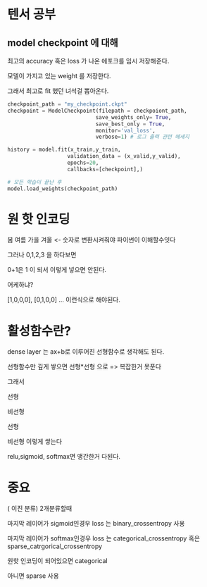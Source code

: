 # 텐서 공부



## model checkpoint 에 대해

최고의 accuracy 혹은 loss 가 나온 에포크를 임시 저장해준다. 

모델이 가지고 있는 weight 를 저장한다. 

그래서 최고로 fit 했던 녀석걸 뽑아온다. 

```python
checkpoint_path = "my_checkpoint.ckpt"
checkpoint = ModelCheckpoint(filepath = checkpoiont_path,
                            save_weights_only= True,
                            save_best_only = True,
                            monitor='val_loss',
                            verbose=1) # 로그 출력 관련 메세지 

history = model.fit(x_train,y_train,
                   validation_data = (x_valid,y_valid),
                   epochs=20,
                   callbacks=[checkpoint],)

# 모든 학습이 끝난 후 
model.load_weights(checkpoint_path)
```



# 원 핫 인코딩

봄 여름 가을 겨울 <- 숫자로 변환시켜줘야 파이썬이 이해할수잇다 

그러나 0,1,2,3 을 하다보면 

0+1은 1 이 되서 이렇게 넣으면 안된다. 

어케하냐? 

[1,0,0,0], [0,1,0,0] ... 이런식으로 해야된다.

# 활성함수란? 

dense layer 는 ax+b로 이루어진 선형함수로 생각해도 된다. 

선형함수만 깊게 쌓으면 선형*선형 으로 => 복잡한거 못푼다 

그래서 

선형

비선형

선형

비선형 이렇게 쌓는다

relu,sigmoid, softmax면 앵간한거 다된다. 

# 중요

( 이진 분류)  2개분류할때 

마지막 레이어가 sigmoid인경우  loss 는 binary_crossentropy 사용 

마지막 레이어가 softmax인경우  loss 는 categorical_crossentropy 혹은 sparse_catrgorical_crossentropy

원핫 인코딩이 되어있으면 categorical 

아니면 sparse 사용 



